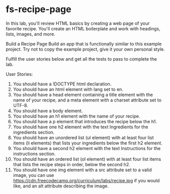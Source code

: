 # fs-recipe-page

In this lab, you'll review HTML basics by creating a web page of your favorite recipe. You'll create an HTML boilerplate and work with headings, lists, images, and more.

Build a Recipe Page
Build an app that is functionally similar to this example project. Try not to copy the example project, give it your own personal style.

Fulfill the user stories below and get all the tests to pass to complete the lab.

User Stories:

1.  You should have a !DOCTYPE html declaration.
2.  You should have an html element with lang set to en.
3.  You should have a head element containing a title element with the name of your recipe, and a meta element with a charset attribute set to UTF-8.
4.  You should have a body element.
5.  You should have an h1 element with the name of your recipe.
6.  You should have a p element that introduces the recipe below the h1.
7.  You should have one h2 element with the text Ingredients for the ingredients section.
8.  You should have an unordered list (ul element) with at least four list items (li elements) that lists your ingredients below the first h2 element.
9.  You should have a second h2 element with the text Instructions for the instructions section.
10. You should have an ordered list (ol element) with at least four list items that lists the recipe steps in order, below the second h2.
11. You should have one img element with a src attribute set to a valid image, you can use https://cdn.freecodecamp.org/curriculum/labs/recipe.jpg if you would like, and an alt attribute describing the image.